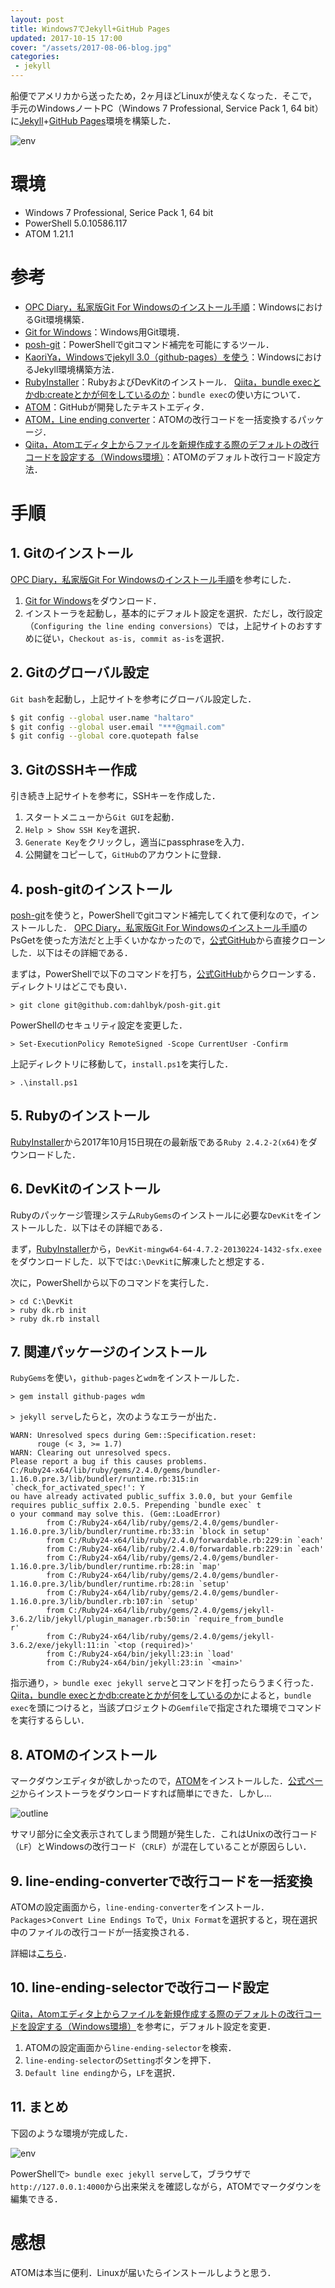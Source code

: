 ```yaml
---
layout: post
title: Windows7でJekyll+GitHub Pages
updated: 2017-10-15 17:00
cover: "/assets/2017-08-06-blog.jpg"
categories:
 - jekyll
---
```


船便でアメリカから送ったため，2ヶ月ほどLinuxが使えなくなった．そこで，手元のWindowsノートPC（Windows 7 Professional, Service Pack 1, 64 bit）に[Jekyll](https://jekyllrb-ja.github.io/)+[GitHub Pages](https://pages.github.com/)環境を構築した．

![env]({{site.baseurl}}/assets/2017-10-15-env.png)

# 環境

* Windows 7 Professional, Serice Pack 1, 64 bit
* PowerShell 5.0.10586.117
* ATOM 1.21.1

# 参考

* [OPC Diary，私家版Git For Windowsのインストール手順](http://opcdiary.net/?page_id=27065)：WindowsにおけるGit環境構築．
* [Git for Windows](https://git-for-windows.github.io/)：Windows用Git環境．
* [posh-git](https://github.com/dahlbyk/posh-git)：PowerShellでgitコマンド補完を可能にするツール．
* [KaoriYa，Windowsでjekyll 3.0（github-pages）を使う](https://www.kaoriya.net/blog/2016/02/07/)：WindowsにおけるJekyll環境構築方法．
* [RubyInstaller](https://rubyinstaller.org/downloads/)：RubyおよびDevKitのインストール．
[Qiita，bundle execとかdb:createとかが何をしているのか](https://qiita.com/windhorn/items/0f58866291f8273f18fb)：`bundle exec`の使い方について．
* [ATOM](https://atom.io/)：GitHubが開発したテキストエディタ．
* [ATOM，Line ending converter](https://atom.io/packages/line-ending-converter)：ATOMの改行コードを一括変換するパッケージ．
* [Qiita，Atomエディタ上からファイルを新規作成する際のデフォルトの改行コードを設定する（Windows環境）](https://qiita.com/nyoro_712/items/8c80e32aa49f7a2d2eaf)：ATOMのデフォルト改行コード設定方法．

# 手順

## 1. Gitのインストール

 [OPC Diary，私家版Git For Windowsのインストール手順](http://opcdiary.net/?page_id=27065)を参考にした．
 1. [Git for Windows](https://git-for-windows.github.io/)をダウンロード．
 2. インストーラを起動し，基本的にデフォルト設定を選択．ただし，改行設定（`Configuring the line ending conversions`）では，上記サイトのおすすめに従い，`Checkout as-is, commit as-is`を選択．

## 2. Gitのグローバル設定

`Git bash`を起動し，上記サイトを参考にグローバル設定した．

```bash
$ git config --global user.name "haltaro"
$ git config --global user.email "***@gmail.com"
$ git config --global core.quotepath false
```

## 3. GitのSSHキー作成

引き続き上記サイトを参考に，SSHキーを作成した．

1. スタートメニューから`Git GUI`を起動．
2. `Help > Show SSH Key`を選択．
3. `Generate Key`をクリックし，適当にpassphraseを入力．
4. 公開鍵をコピーして，`GitHub`のアカウントに登録．

## 4. posh-gitのインストール

[posh-git](https://github.com/dahlbyk/posh-git)を使うと，PowerShellでgitコマンド補完してくれて便利なので，インストールした． [OPC Diary，私家版Git For Windowsのインストール手順](http://opcdiary.net/?page_id=27065)のPsGetを使った方法だと上手くいかなかったので，[公式GitHub](https://github.com/dahlbyk/posh-git)から直接クローンした．以下はその詳細である．

まずは，PowerShellで以下のコマンドを打ち，[公式GitHub](https://github.com/dahlbyk/posh-git)からクローンする．ディレクトリはどこでも良い．

```
> git clone git@github.com:dahlbyk/posh-git.git
```

PowerShellのセキュリティ設定を変更した．

```
> Set-ExecutionPolicy RemoteSigned -Scope CurrentUser -Confirm
```

上記ディレクトリに移動して，`install.ps1`を実行した．

```
> .\install.ps1
```

## 5. Rubyのインストール

[RubyInstaller](https://rubyinstaller.org/downloads/)から2017年10月15日現在の最新版である`Ruby 2.4.2-2(x64)`をダウンロードした．

## 6. DevKitのインストール

Rubyのパッケージ管理システム`RubyGems`のインストールに必要な`DevKit`をインストールした．以下はその詳細である．

まず，[RubyInstaller](https://rubyinstaller.org/downloads/)から，`DevKit-mingw64-64-4.7.2-20130224-1432-sfx.exee`をダウンロードした．以下では`C:\DevKit`に解凍したと想定する．

次に，PowerShellから以下のコマンドを実行した．

```
> cd C:\DevKit
> ruby dk.rb init
> ruby dk.rb install
```

## 7. 関連パッケージのインストール

`RubyGems`を使い，`github-pages`と`wdm`をインストールした．

```
> gem install github-pages wdm
```

`> jekyll serve`したらと，次のようなエラーが出た．

```
WARN: Unresolved specs during Gem::Specification.reset:
      rouge (< 3, >= 1.7)
WARN: Clearing out unresolved specs.
Please report a bug if this causes problems.
C:/Ruby24-x64/lib/ruby/gems/2.4.0/gems/bundler-1.16.0.pre.3/lib/bundler/runtime.rb:315:in `check_for_activated_spec!': Y
ou have already activated public_suffix 3.0.0, but your Gemfile requires public_suffix 2.0.5. Prepending `bundle exec` t
o your command may solve this. (Gem::LoadError)
        from C:/Ruby24-x64/lib/ruby/gems/2.4.0/gems/bundler-1.16.0.pre.3/lib/bundler/runtime.rb:33:in `block in setup'
        from C:/Ruby24-x64/lib/ruby/2.4.0/forwardable.rb:229:in `each'
        from C:/Ruby24-x64/lib/ruby/2.4.0/forwardable.rb:229:in `each'
        from C:/Ruby24-x64/lib/ruby/gems/2.4.0/gems/bundler-1.16.0.pre.3/lib/bundler/runtime.rb:28:in `map'
        from C:/Ruby24-x64/lib/ruby/gems/2.4.0/gems/bundler-1.16.0.pre.3/lib/bundler/runtime.rb:28:in `setup'
        from C:/Ruby24-x64/lib/ruby/gems/2.4.0/gems/bundler-1.16.0.pre.3/lib/bundler.rb:107:in `setup'
        from C:/Ruby24-x64/lib/ruby/gems/2.4.0/gems/jekyll-3.6.2/lib/jekyll/plugin_manager.rb:50:in `require_from_bundle
r'
        from C:/Ruby24-x64/lib/ruby/gems/2.4.0/gems/jekyll-3.6.2/exe/jekyll:11:in `<top (required)>'
        from C:/Ruby24-x64/bin/jekyll:23:in `load'
        from C:/Ruby24-x64/bin/jekyll:23:in `<main>'
```

指示通り，`> bundle exec jekyll serve`とコマンドを打ったらうまく行った．[Qiita，bundle execとかdb:createとかが何をしているのか](https://qiita.com/windhorn/items/0f58866291f8273f18fb)によると，`bundle exec`を頭につけると，当該プロジェクトの`Gemfile`で指定された環境でコマンドを実行するらしい．

## 8. ATOMのインストール
マークダウンエディタが欲しかったので，[ATOM](https://atom.io/)をインストールした．[公式ページ](https://atom.io/)からインストーラをダウンロードすれば簡単にできた．しかし…

![outline]({{site.baseurl}}/assets/2017-10-15-outline.png)

サマリ部分に全文表示されてしまう問題が発生した．これはUnixの改行コード（`LF`）とWindowsの改行コード（`CRLF`）が混在していることが原因らしい．

## 9. line-ending-converterで改行コードを一括変換

ATOMの設定画面から，`line-ending-converter`をインストール．`Packages`>`Convert Line Endings To`で，`Unix Format`を選択すると，現在選択中のファイルの改行コードが一括変換される．

詳細は[こちら](https://atom.io/packages/line-ending-converter)．

## 10. line-ending-selectorで改行コード設定

[Qiita，Atomエディタ上からファイルを新規作成する際のデフォルトの改行コードを設定する（Windows環境）](https://qiita.com/nyoro_712/items/8c80e32aa49f7a2d2eaf)を参考に，デフォルト設定を変更．
1. ATOMの設定画面から`line-ending-selector`を検索．
2. `line-ending-selector`の`Setting`ボタンを押下．
3. `Default line ending`から，`LF`を選択．

## 11. まとめ

下図のような環境が完成した．

![env]({{site.baseurl}}/assets/2017-10-15-env.png)

PowerShellで`> bundle exec jekyll serve`して，ブラウザで`http://127.0.0.1:4000`から出来栄えを確認しながら，ATOMでマークダウンを編集できる．

# 感想
ATOMは本当に便利．Linuxが届いたらインストールしようと思う．
